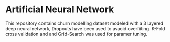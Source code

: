 # Artificial Neural Network 

This repository contains churn modelling dataset modeled with a 3 layered deep neural network, Dropouts have been used to avaoid overfiiting. K-Fold cross validation and 
and Grid-Search was used for paramer tuning. 